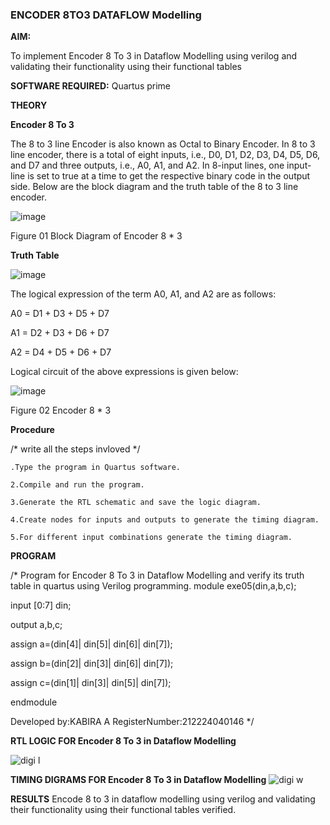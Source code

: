 ### ENCODER 8TO3 DATAFLOW Modelling

**AIM:**

To implement  Encoder 8 To 3 in Dataflow Modelling using verilog and validating their functionality using their functional tables

**SOFTWARE REQUIRED:** Quartus prime

**THEORY**

**Encoder 8 To 3**

The 8 to 3 line Encoder is also known as Octal to Binary Encoder. In 8 to 3 line encoder, there is a total of eight inputs, i.e., D0, D1, D2, D3, D4, D5, D6, and D7 and three outputs, i.e., A0, A1, and A2. In 8-input lines, one input-line is set to true at a time to get the respective binary code in the output side. Below are the block diagram and the truth table of the 8 to 3 line encoder.

![image](https://github.com/naavaneetha/ENCODER8TO3DATAFLOW/assets/154305477/0bc242c1-eb9e-4c47-afe5-30428470efc3)

Figure 01  Block Diagram of Encoder 8 * 3

**Truth Table**

![image](https://github.com/naavaneetha/ENCODER8TO3DATAFLOW/assets/154305477/35496b14-ae6e-4cd1-9abd-d6736b576575)

The logical expression of the term A0, A1, and A2 are as follows:

A0 = D1 + D3 + D5 + D7

A1 = D2 + D3 + D6 + D7

A2 = D4 + D5 + D6 + D7

Logical circuit of the above expressions is given below:

![image](https://github.com/naavaneetha/ENCODER8TO3DATAFLOW/assets/154305477/95acaee6-c873-4c75-89eb-ef09fb158053)

Figure 02  Encoder 8 * 3

**Procedure**

/* write all the steps invloved */
```
.Type the program in Quartus software.

2.Compile and run the program.

3.Generate the RTL schematic and save the logic diagram.

4.Create nodes for inputs and outputs to generate the timing diagram.

5.For different input combinations generate the timing diagram.
```

**PROGRAM**

/* Program for Encoder 8 To 3 in Dataflow Modelling and verify its truth table in quartus using Verilog programming. 
module exe05(din,a,b,c);

input [0:7] din;

output a,b,c;

assign a=(din[4]| din[5]| din[6]| din[7]);

assign b=(din[2]| din[3]| din[6]| din[7]);

assign c=(din[1]| din[3]| din[5]| din[7]);

endmodule

Developed by:KABIRA A RegisterNumber:212224040146
*/

**RTL LOGIC FOR Encoder 8 To 3 in Dataflow Modelling**

![digi l](https://github.com/user-attachments/assets/b8515c13-ca7a-43ff-9802-45fe53cee068)


**TIMING DIGRAMS FOR Encoder 8 To 3 in Dataflow Modelling**
![digi w](https://github.com/user-attachments/assets/e44652f9-5e51-4162-b0c0-fc200f32a268)

**RESULTS**
Encode 8 to 3 in dataflow modelling using verilog and validating their functionality using their functional tables verified.



